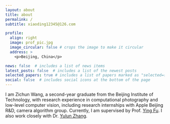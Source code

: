 ```yaml
---
layout: about
title: about
permalink: /
subtitle: xiaoding12345@126.com

profile:
  align: right
  image: prof_pic.jpg
  image_circular: false # crops the image to make it circular
  address: >
    <p>Beijing, China</p>

news: false  # includes a list of news items
latest_posts: false  # includes a list of the newest posts
selected_papers: true # includes a list of papers marked as "selected={true}"
social: false  # includes social icons at the bottom of the page
---
```


I am Zichun Wang, a second-year graduate from the Beijing Institute of Technology, with research experience in computational photography and low-level computer vision, including research internships with Apple Beijing R&D, camera algorithm group. Currently, I am supervised by Prof. <a href="https://ying-fu.github.io/">Ying Fu</a>. I also work closely with Dr. <a href="https://yulunzhang.com/">Yulun Zhang</a>. 
